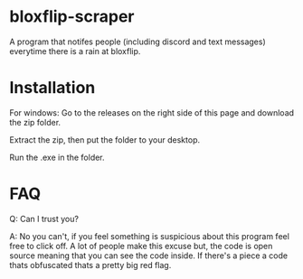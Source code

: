 # bloxflip-scraper


A program that notifes people (including discord and text messages) everytime there is a rain at bloxflip.

# Installation
For windows: Go to the releases on the right side of this page and download the zip folder. 

Extract the zip, then put the folder to your desktop. 

Run the .exe in the folder.

# FAQ
Q: Can I trust you?

A: No you can't, if you feel something is suspicious about this program feel free to click off. A lot of people make this excuse but, the code is open source meaning that you can see the code inside.
If there's a piece a code thats obfuscated thats a pretty big red flag.
